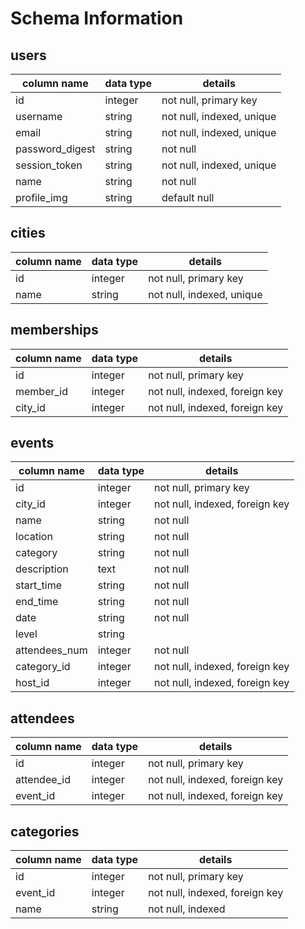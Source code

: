 # Schema Information 

## users
| column name    | data type | details                   |
| -------------- | --------- | ------------------------- |
| id             | integer   | not null, primary key     |
| username       | string    | not null, indexed, unique |
| email          | string    | not null, indexed, unique |
| password_digest| string    | not null                  |
| session_token  | string    | not null, indexed, unique |
| name           | string    | not null                  |
| profile_img    | string    | default null              |

## cities 
| column name | data type | details                    |
| ----------- | --------- | -------------------------- |
| id          | integer   | not null, primary key      |
| name        | string    | not null, indexed, unique  |

## memberships 
| column name | data type | details                        |
| ----------- | --------- | ------------------------------ |
| id          | integer   | not null, primary key          |
| member_id   | integer   | not null, indexed, foreign key |
| city_id     | integer   | not null, indexed, foreign key |

## events 
| column name    | data type | details                        |
| -------------- | --------- | ---------------------------    |
| id             | integer   | not null, primary key          |
| city_id        | integer   | not null, indexed, foreign key |
| name           | string    | not null                       |
| location       | string    | not null                       |
| category       | string    | not null                       |
| description    | text      | not null                       |
| start_time     | string    | not null                       |
| end_time       | string    | not null                       |
| date           | string    | not null                       |
| level          | string    |                                |
| attendees_num  | integer   | not null                       |
| category_id    | integer   | not null, indexed, foreign key |
| host_id        | integer   | not null, indexed, foreign key |

## attendees 
| column name   | data type | details                         |
| ------------- | --------- | ------------------------------- |
| id            | integer   | not null, primary key           |
| attendee_id   | integer   | not null, indexed, foreign key  |
| event_id      | integer   | not null, indexed, foreign key  |

## categories 
| column name | data type | details                           |
| ----------- | --------- | --------------------------------- |
| id          | integer   | not null, primary key             |
| event_id    | integer   | not null, indexed, foreign key    |
| name        | string    | not null, indexed                 |
